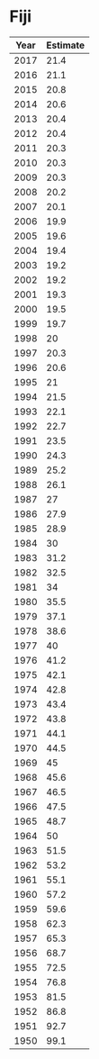 # Fiji

| Year | Estimate |
| ---- | -------- |
| 2017 | 21.4 |
| 2016 | 21.1 |
| 2015 | 20.8 |
| 2014 | 20.6 |
| 2013 | 20.4 |
| 2012 | 20.4 |
| 2011 | 20.3 |
| 2010 | 20.3 |
| 2009 | 20.3 |
| 2008 | 20.2 |
| 2007 | 20.1 |
| 2006 | 19.9 |
| 2005 | 19.6 |
| 2004 | 19.4 |
| 2003 | 19.2 |
| 2002 | 19.2 |
| 2001 | 19.3 |
| 2000 | 19.5 |
| 1999 | 19.7 |
| 1998 | 20 |
| 1997 | 20.3 |
| 1996 | 20.6 |
| 1995 | 21 |
| 1994 | 21.5 |
| 1993 | 22.1 |
| 1992 | 22.7 |
| 1991 | 23.5 |
| 1990 | 24.3 |
| 1989 | 25.2 |
| 1988 | 26.1 |
| 1987 | 27 |
| 1986 | 27.9 |
| 1985 | 28.9 |
| 1984 | 30 |
| 1983 | 31.2 |
| 1982 | 32.5 |
| 1981 | 34 |
| 1980 | 35.5 |
| 1979 | 37.1 |
| 1978 | 38.6 |
| 1977 | 40 |
| 1976 | 41.2 |
| 1975 | 42.1 |
| 1974 | 42.8 |
| 1973 | 43.4 |
| 1972 | 43.8 |
| 1971 | 44.1 |
| 1970 | 44.5 |
| 1969 | 45 |
| 1968 | 45.6 |
| 1967 | 46.5 |
| 1966 | 47.5 |
| 1965 | 48.7 |
| 1964 | 50 |
| 1963 | 51.5 |
| 1962 | 53.2 |
| 1961 | 55.1 |
| 1960 | 57.2 |
| 1959 | 59.6 |
| 1958 | 62.3 |
| 1957 | 65.3 |
| 1956 | 68.7 |
| 1955 | 72.5 |
| 1954 | 76.8 |
| 1953 | 81.5 |
| 1952 | 86.8 |
| 1951 | 92.7 |
| 1950 | 99.1 |